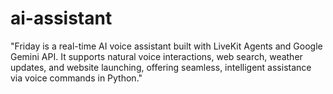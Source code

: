 # ai-assistant
"Friday is a real-time AI voice assistant built with LiveKit Agents and Google Gemini API. It supports natural voice interactions, web search, weather updates, and website launching, offering seamless, intelligent assistance via voice commands in Python."
